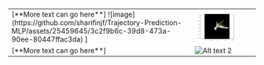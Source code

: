 <table style="border-collapse: collapse; border: none;">
<tr>
<td style="border: none;">[**More text can go here**]
![image](https://github.com/sharifinjf/Trajectory-Prediction-MLP/assets/25459645/3c2f9b6c-39d8-473a-90ee-80447ffac3da)
] </td>
<td><img src="/Images/video_vehicle_107.png" alt="Alt text 1" width="600"/></td>
<td>    </td>
</tr>
<tr>
<td style="border: none;">[**More text can go here**]</td>
<td><img src="/Images/Demo.gif" alt="Alt text 2" width="600"/></td>
<td>    </td>
</tr>
</table>
